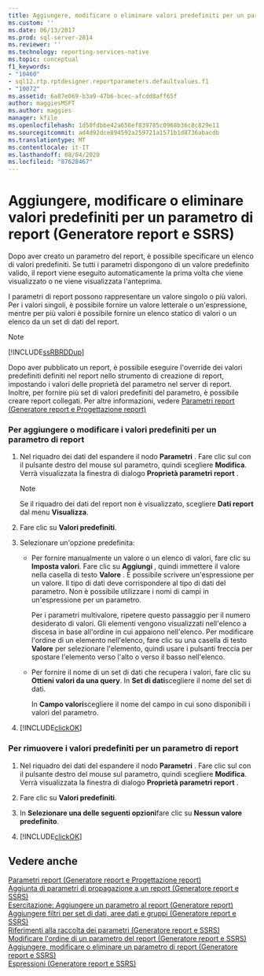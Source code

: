 ```yaml
---
title: Aggiungere, modificare o eliminare valori predefiniti per un parametro di report (Generatore report e SSRS) | Microsoft Docs
ms.custom: ''
ms.date: 06/13/2017
ms.prod: sql-server-2014
ms.reviewer: ''
ms.technology: reporting-services-native
ms.topic: conceptual
f1_keywords:
- "10460"
- sql12.rtp.rptdesigner.reportparameters.defaultvalues.f1
- "10072"
ms.assetid: 6a87e069-b3a9-47b6-bcec-afcdd8aff65f
author: maggiesMSFT
ms.author: maggies
manager: kfile
ms.openlocfilehash: 1d50fdbbe42a656ef839785c0968b36c8c829e11
ms.sourcegitcommit: ad4d92dce894592a259721a1571b1d8736abacdb
ms.translationtype: MT
ms.contentlocale: it-IT
ms.lasthandoff: 08/04/2020
ms.locfileid: "87628467"
---
```

# <a name="add-change-or-delete-default-values-for-a-report-parameter-report-builder-and-ssrs"></a>Aggiungere, modificare o eliminare valori predefiniti per un parametro di report (Generatore report e SSRS)
  Dopo aver creato un parametro del report, è possibile specificare un elenco di valori predefiniti. Se tutti i parametri dispongono di un valore predefinito valido, il report viene eseguito automaticamente la prima volta che viene visualizzato o ne viene visualizzata l'anteprima.  
  
 I parametri di report possono rappresentare un valore singolo o più valori. Per i valori singoli, è possibile fornire un valore letterale o un'espressione, mentre per più valori è possibile fornire un elenco statico di valori o un elenco da un set di dati del report.  
  
> [!NOTE]  
>  [!INCLUDE[ssRBRDDup](../../includes/ssrbrddup-md.md)]  
  
 Dopo aver pubblicato un report, è possibile eseguire l'override dei valori predefiniti definiti nel report nello strumento di creazione di report, impostando i valori delle proprietà del parametro nel server di report. Inoltre, per fornire più set di valori predefiniti del parametro, è possibile creare report collegati. Per altre informazioni, vedere  [Parametri report &#40;Generatore report e Progettazione report&#41;](report-parameters-report-builder-and-report-designer.md)  
  
### <a name="to-add-or-change-the-default-values-for-a-report-parameter"></a>Per aggiungere o modificare i valori predefiniti per un parametro di report  
  
1.  Nel riquadro dei dati del espandere il nodo **Parametri** . Fare clic sul con il pulsante destro del mouse sul parametro, quindi scegliere **Modifica**. Verrà visualizzata la finestra di dialogo **Proprietà parametri report** .  
  
    > [!NOTE]  
    >  Se il riquadro dei dati del report non è visualizzato, scegliere **Dati report** dal menu **Visualizza**.  
  
2.  Fare clic su **Valori predefiniti**.  
  
3.  Selezionare un'opzione predefinita:  
  
    -   Per fornire manualmente un valore o un elenco di valori, fare clic su **Imposta valori**. Fare clic su **Aggiungi** , quindi immettere il valore nella casella di testo **Valore** . È possibile scrivere un'espressione per un valore. Il tipo di dati deve corrispondere al tipo di dati del parametro. Non è possibile utilizzare i nomi di campi in un'espressione per un parametro.  
  
         Per i parametri multivalore, ripetere questo passaggio per il numero desiderato di valori. Gli elementi vengono visualizzati nell'elenco a discesa in base all'ordine in cui appaiono nell'elenco. Per modificare l'ordine di un elemento nell'elenco, fare clic su una casella di testo **Valore** per selezionare l'elemento, quindi usare i pulsanti freccia per spostare l'elemento verso l'alto o verso il basso nell'elenco.  
  
    -   Per fornire il nome di un set di dati che recupera i valori, fare clic su **Ottieni valori da una query**. In **Set di dati**scegliere il nome del set di dati.  
  
         In **Campo valori**scegliere il nome del campo in cui sono disponibili i valori del parametro.  
  
4.  [!INCLUDE[clickOK](../../includes/clickok-md.md)]  
  
### <a name="to-remove-the-default-values-for-a-report-parameter"></a>Per rimuovere i valori predefiniti per un parametro di report  
  
1.  Nel riquadro dei dati del espandere il nodo **Parametri** . Fare clic sul con il pulsante destro del mouse sul parametro, quindi scegliere **Modifica**. Verrà visualizzata la finestra di dialogo **Proprietà parametri report** .  
  
2.  Fare clic su **Valori predefiniti**.  
  
3.  In **Selezionare una delle seguenti opzioni**fare clic su **Nessun valore predefinito**.  
  
4.  [!INCLUDE[clickOK](../../includes/clickok-md.md)]  
  
## <a name="see-also"></a>Vedere anche  
 [Parametri report &#40;Generatore report e Progettazione report&#41;](report-parameters-report-builder-and-report-designer.md)   
 [Aggiunta di parametri di propagazione a un report &#40;Generatore report e SSRS&#41;](add-cascading-parameters-to-a-report-report-builder-and-ssrs.md)   
 [Esercitazione: Aggiungere un parametro al report &#40;Generatore report&#41;](../tutorial-add-a-parameter-to-your-report-report-builder.md)   
 [Aggiungere filtri per set di dati, aree dati e gruppi &#40;Generatore report e SSRS&#41;](add-dataset-filters-data-region-filters-and-group-filters.md)   
 [Riferimenti alla raccolta dei parametri &#40;Generatore report e SSRS&#41;](built-in-collections-parameters-collection-references-report-builder.md)   
 [Modificare l'ordine di un parametro del report &#40;Generatore report e SSRS&#41;](change-the-order-of-a-report-parameter-report-builder-and-ssrs.md)   
 [Aggiungere, modificare o eliminare un parametro di report &#40;Generatore report e SSRS&#41;](add-change-or-delete-a-report-parameter-report-builder-and-ssrs.md)   
 [Espressioni &#40;Generatore report e SSRS&#41;](expressions-report-builder-and-ssrs.md)  
  
  
